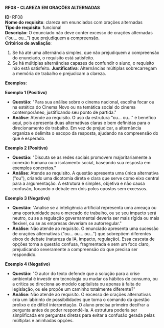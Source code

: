 **RF08 - CLAREZA EM ORAÇÕES ALTERNADAS**

**ID:** RF08  
**Nome do requisito**: clareza em enunciados com orações alternadas  
**Tipo de requisito**: funcional  
**Descrição**: O enunciado não deve conter excesso de orações alternadas (“ou... ou...”) que prejudiquem a compreensão.  
**Critérios de avaliação**:
1. Se há até uma alternância simples, que não prejudiquem a compreensão do enunciado, o requisito está satisfeito.
2. Se há múltiplas alternâncias capazes de confundir o aluno, o requisito não está satisfeito.
**Justificativa**: Alternâncias múltiplas sobrecarregam a memória de trabalho e prejudicam a clareza.

**Exemplos:**

**Exemplo 1 (Positivo)**
- **Questão**: "Para sua análise sobre o cinema nacional, escolha focar ou na estética do Cinema Novo ou na temática social do cinema contemporâneo, justificando seu ponto de partida."
- **Análise**: Atende ao requisito. O uso da estrutura "ou... ou..." é benéfico aqui, pois apresenta duas alternativas claras e bem definidas para o direcionamento do trabalho. Em vez de prejudicar, a alternância organiza e delimita o escopo da resposta, ajudando na compreensão do que é esperado.

**Exemplo 2 (Positivo)**
- **Questão**: "Discuta se as redes sociais promovem majoritariamente a conexão humana ou o isolamento social, baseando sua resposta em exemplos concretos."
- **Análise**: Atende ao requisito. A questão apresenta uma única alternativa ("ou"), criando uma dicotomia direta e clara que serve como eixo central para a argumentação. A estrutura é simples, objetiva e não causa confusão, focando o debate em dois polos opostos sem excessos.

**Exemplo 3 (Negativo)**
- **Questão**: "Analise se a inteligência artificial representa uma ameaça ou uma oportunidade para o mercado de trabalho, ou se seu impacto será neutro, ou se a regulação governamental deveria ser mais rígida ou mais flexível, ou se as empresas deveriam se autorregular."
- **Análise**: Não atende ao requisito. O enunciado apresenta uma sucessão de orações alternativas ("ou... ou... ou...") que sobrepõem diferentes eixos de debate (natureza da IA, impacto, regulação). Essa cascata de opções torna a questão confusa, fragmentada e sem um foco claro, prejudicando severamente a compreensão do que precisa ser respondido.

**Exemplo 4 (Negativo)**
- **Questão**: "O autor do texto defende que a solução para a crise ambiental é investir em tecnologia ou mudar os hábitos de consumo, ou a crítica se direciona ao modelo capitalista ou apenas à falta de legislação, ou ele propõe um caminho totalmente diferente?"
- **Análise**: Não atende ao requisito. O excesso de orações alternativas cria um labirinto de possibilidades que torna o comando da questão prolixo e de difícil interpretação. O aluno precisa primeiro decifrar a pergunta antes de poder respondê-la. A estrutura poderia ser simplificada em perguntas diretas para evitar a confusão gerada pelas múltiplas e aninhadas opções.